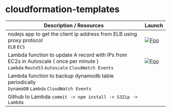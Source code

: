# cloudformation-templates




| Description / Resources   | Launch |
| ------------------------  | ------ |
| nodejs app to get the client ip address from ELB using proxy protocol <br/> `ELB` `ECS` |  [![Foo](https://s3.amazonaws.com/cloudformation-examples/cloudformation-launch-stack.png)](https://console.aws.amazon.com/cloudformation/home#/stacks/new?stackName=elb-ecs-proxyprotocol&templateURL=https://raw.githubusercontent.com/awspilot/cloudformation-templates/master/elb-proxyprotocol/cloudformation-elb-proxyprotocol.yaml) |
| Lambda function to update A record with IPs from EC2s in Autoscale ( once per minute ) <br/> ``Lambda`` ``Route53`` `Autoscale` `CloudWatch Events` | [![Foo](https://s3.amazonaws.com/cloudformation-examples/cloudformation-launch-stack.png)](https://console.aws.amazon.com/cloudformation/home#/stacks/new?stackName=elb-ecs-proxyprotocol&templateURL=https://raw.githubusercontent.com/awspilot/cloudformation-templates/master/autoscale-route53-ip/autoscale-route53-ip.yaml) |
| Lambda function to backup dynamodb table periodically <br/> `DynamoDB` `Lambda` `CloudWatch Events` |  |
| Github to Lambda ``commit -> npm install -> S3Zip -> Lambda `` |  |  | 

